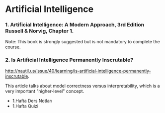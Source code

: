 # Artificial Intelligence
 ### 1. Artificial Intelligence: A Modern Approach, 3rd Edition Russell & Norvig, Chapter 1.

Note: This book is strongly suggested but is not mandatory to complete the course.

 ### 2. Is Artificial Intelligence Permanently Inscrutable?

http://nautil.us/issue/40/learning/is-artificial-intelligence-permanently-inscrutable.

 This article talks about model correctness versus interpretability, which is a very important "higher-level" concept.
* 1.Hafta Ders Notları
* 1.Hafta Quizi
